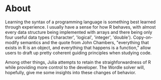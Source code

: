# About
Learning the syntax of a programming language is something best learned through experience. I usually have a sense for how R behaves, with almost every data structure being implemented with arrays and there being only four useful data types ('character', 'logical', 'integer', 'double'). Copy-on-modify semantics and the quote from John Chambers, "everything that exists in R is an object, and everything that happens is a function," allow users to draft up pretty coherent guiding principles when studying code.

Among other things, Julia attempts to retain the straighforwardness of R while providing more control to the developer. The Wordle solver will, hopefully, give me some insights into these changes of behavior.
